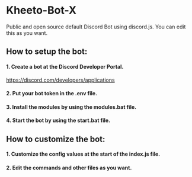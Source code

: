 # Kheeto-Bot-X
Public and open source default Discord Bot using discord.js. You can edit this as you want.

## How to setup the bot:

#### 1. Create a bot at the Discord Developer Portal.
https://discord.com/developers/applications

#### 2. Put your bot token in the .env file.

#### 3. Install the modules by using the modules.bat file.

#### 4. Start the bot by using the start.bat file.

## How to customize the bot:

#### 1. Customize the config values at the start of the index.js file.

#### 2. Edit the commands and other files as you want.

